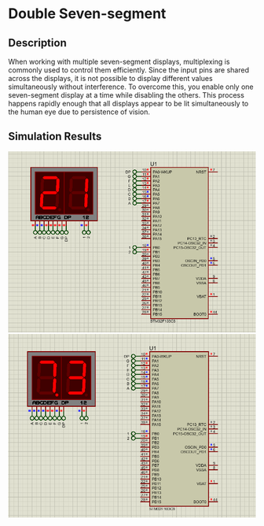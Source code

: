 # Double Seven-segment

## Description
When working with multiple seven-segment displays, multiplexing is commonly used to control them efficiently. Since the input pins are shared across the displays, it is not possible to display different values simultaneously without interference. To overcome this, you enable only one seven-segment display at a time while disabling the others. This process happens rapidly enough that all displays appear to be lit simultaneously to the human eye due to persistence of vision.

## Simulation Results
![double_seven_segments_integer_proteus](../Assets/double_7seg_integer.png)
![double_seven_segments_float_proteus](../Assets/double_7seg_float.png)